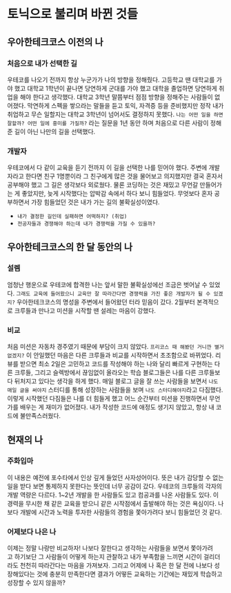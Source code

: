 # 토닉으로 불리며 바뀐 것들

## 우아한테크코스 이전의 나

### 처음으로 내가 선택한 길

우테코를 나오기 전까지 항상 누군가가 나의 방향을 정해줬다. 고등학교 땐 대학교를 가야 했고 대학교 1학년이 끝나면 당연하게 군대를 가야 했고 대학을 졸업하면 당연하게 취업을 해야 한다고 생각했다. 대학교 3학년 말쯤부터 점점 방향을 정해주는 사람들이 없어졌다. 막연하게 스펙을 쌓으라는 말들을 듣고 토익, 자격증 등을 준비했지만 정작 내가 취업하고 무슨 일할지는 대학교 3학년이 넘어서도 결정하지 못했다. `나는 어떤 일을 하면 잘할까? 어떤 일에 흥미를 가질까?` 라는 질문을 1년 동안 하며 처음으로 다른 사람이 정해준 길이 아닌 나만의 길을 선택했다.

### 개발자

우테코에서 다 같이 교육을 듣기 전까지 이 길을 선택한 나를 믿어야 했다. 주변에 개발자라고 한다면 친구 1명뿐이라 그 친구에게 많은 것을 물어보고 의지했지만 결국 혼자서 공부해야 했고 그 길은 생각보다 외로웠다. 물론 코딩하는 것은 재밌고 무언갈 만들어가는 게 좋았지만, 늦게 시작했다는 압박감 속에서 하다 보니 힘들었다. 무엇보다 혼자 공부하면서 가장 힘들었던 것은 내가 가는 길의 불확실성이였다.

- `내가 결정한 길인데 실패하면 어떡하지? (취업)`
- `전공자들과 경쟁해야 하는데 내가 경쟁력을 가질 수 있을까?`

## 우아한테크코스의 한 달 동안의 나

### 설렘

엄청난 행운으로 우테코에 합격한 나는 앞서 말한 불확실성에선 조금은 벗어날 수 있었다. `그래도 교육에 들어왔으니 교육만 잘 따라간다면 경쟁력을 가진 좋은 개발자가 될 수 있겠지?` 우아한테크코스의 명성을 주변에서 들어왔던 터라 믿음이 갔다. 2월부터 본격적으로 크루들과 만나고 미션을 시작할 땐 설레는 마음이 강했다.

### 비교

처음 미션은 자동차 경주였기 때문에 부담이 크지 않았다. `프리코스 때 해봤던 거니깐 별거 없겠지?` 이 안일했던 마음은 다른 크루들과 비교를 시작하면서 초조함으로 바뀌었다. 리뷰를 받으면 최소 2일은 고민하고 코드를 작성해야 하는 나와 달리 빠르게 구현하는 다른 크루들, 그리고 슬렉방에서 끊임없이 올라오는 학습 블로그들은 나를 다른 크루들보다 뒤처지고 있다는 생각을 하게 했다. 매일 블로그 글을 잘 쓰는 사람들을 보면서 `나도 매일 글을 써야지` 스터디를 통해 성장하는 사람들을 보며 `나도 스터디해야지`라고 다짐했다. 이렇게 시작했던 다짐들은 나를 더 힘들게 했고 어느 순간부터 미션을 진행하면서 무언가를 배우는 게 재미가 없어졌다. 내가 작성한 코드에 애정도 생기지 않았고, 항상 내 코드에 불만족스러웠다.

## 현재의 나

### 주화입마

이 내용은 예전에 포수타에서 인상 깊게 들었던 사자성어이다. 뜻은 내가 감당할 수 없는 일을 받다 보면 통제하지 못한다는 뜻인데 너무 공감이 갔다. 우테코의 크루들의 각자의 개발 역량은 다르다. 1~2년 개발을 한 사람들도 있고 컴공과를 나온 사람들도 있다. 이 경력을 무시한 채 같은 교육을 받으니 같은 시작점에서 출발해야 하는 것은 욕심이다. 나보다 개발에 시간과 노력을 투자한 사람들의 경험을 쫓아가려다 보니 힘들었던 것 같다.

### 어제보다 나은 나

이제는 정말 나랑만 비교하자! 나보다 잘한다고 생각하는 사람들을 보면서 쫓아가려고 하기보단 그 사람들이 어떻게 하는지 관찰하고 내가 부족함을 느끼면 시간이 걸리더라도 천천히 따라간다는 마음을 가져보자. 그리고 어제에 나 혹은 한 달 전에 나보다 성장해있다는 것에 충분히 만족한다면 결과가 어떻든 교육하는 기간에는 재밌게 학습하고 성장할 수 있지 않을까?